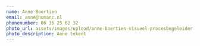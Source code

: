 ```yaml
---
name: Anne Boertien
email: anne@humanc.nl
phonenumber: 06 36 25 62 32
photo_url: assets/images/upload/anne-boertien-visueel-procesbegeleider-zakelijk-tekenen-visueel-verslag-psycholoog.960x0.jpg
photo_description: Anne tekent
---
```

